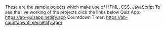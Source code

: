 These are the sample pojects which make use of HTML, CSS, JavaScript 
To see the live working of the projects click the links below
Quiz App: https://ab-quizapp.netlify.app
Countdown Timer: https://ab-countdowntimer.netlify.app/
